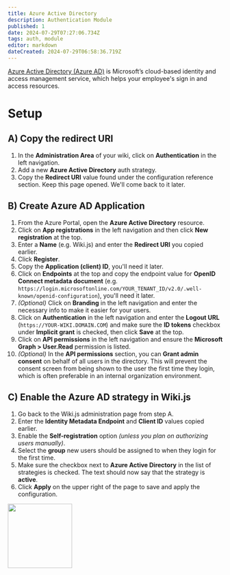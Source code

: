 ```yaml
---
title: Azure Active Directory
description: Authentication Module
published: 1
date: 2024-07-29T07:27:06.734Z
tags: auth, module
editor: markdown
dateCreated: 2024-07-29T06:58:36.719Z
---
```


[Azure Active Directory (Azure AD)](https://azure.microsoft.com/en-ca/services/active-directory/) is Microsoft’s cloud-based identity and access management service, which helps your employee's sign in and access resources.

# Setup

## A) Copy the redirect URI

1. In the **Administration Area** of your wiki, click on **Authentication** in the left navigation.
1. Add a new **Azure Active Directory** auth strategy.
1. Copy the **Redirect URI** value found under the configuration reference section. Keep this page opened. We'll come back to it later.

## B) Create Azure AD Application

1. From the Azure Portal, open the **Azure Active Directory** resource.
1. Click on **App registrations** in the left navigation and then click **New registration** at the top.
1. Enter a **Name** (e.g. Wiki.js) and enter the **Redirect URI** you copied earlier.
1. Click **Register**.
1. Copy the **Application (client) ID**, you'll need it later.
1. Click on **Endpoints** at the top and copy the endpoint value for **OpenID Connect metadata document** (e.g. `https://login.microsoftonline.com/YOUR_TENANT_ID/v2.0/.well-known/openid-configuration`), you'll need it later.
1. *(Optional)* Click on **Branding** in the left navigation and enter the necessary info to make it easier for your users.
1. Click on **Authentication** in the left navigation and enter the **Logout URL** (`https://YOUR-WIKI.DOMAIN.COM`) and make sure the **ID tokens** checkbox under **Implicit grant** is checked, then click **Save** at the top.
1. Click on **API permissions** in the left navigation and ensure the **Microsoft Graph > User.Read** permission is listed.
1. *(Optional)* In the **API permissions** section, you can **Grant admin consent** on behalf of all users in the directory. This will prevent the consent screen from being shown to the user the first time they login, which is often preferable in an internal organization environment.

## C) Enable the Azure AD strategy in Wiki.js

1. Go back to the Wiki.js administration page from step A.
1. Enter the **Identity Metadata Endpoint** and **Client ID** values copied earlier.
1. Enable the **Self-registration** option *(unless you plan on authorizing users manually)*.
1. Select the **group** new users should be assigned to when they login for the first time.
1. Make sure the checkbox next to **Azure Active Directory** in the list of strategies is checked. The text should now say that the strategy is **active**.
1. Click **Apply** on the upper right of the page to save and apply the configuration.

<img src="https://static.requarks.io/logo/azure.svg" class="align-abstopright" style="width:150px;" />
  
